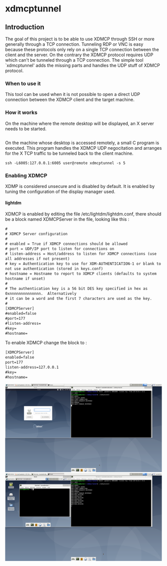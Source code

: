 # xdmcptunnel

## Introduction

The goal of this project is to be able to use XDMCP through SSH or more generally through a TCP connection. Tunneling RDP or VNC is easy because these protocols only rely on a single TCP connection between the client and the server. On the contrary the XDMCP protocol requires UDP which can't be tunneled through a TCP connection. The simple tool `xdmcptunnel' adds the missing parts and handles the UDP stuff of XDMCP protocol.

### When to use it

This tool can be used when it is not possible to open a direct UDP connection between the XDMCP client and the target machine. 


### How it works

On the machine where the remote desktop will be displayed, an X server needs to be started.
````
````

On the machine whose desktop is accessed remotely, a small C program is executed. This program handles the XDMCP UDP negocitation and arranges for the X TCP traffic to be tunneled back to the client machine.
````
ssh -L6005:127.0.0.1:6005 user@remote xdmcptunnel -s 5 
````

### Enabling XDMCP

XDMP is considered unsecure and is disabled by default. It is enabled by tuning the configuration of the display manager used.

#### lightdm

XDMCP is enabled by editing the file /etc/lightdm/lightdm.conf, there should be a block named XDMCPServer in the file, looking like this :
````
#
# XDMCP Server configuration
#
# enabled = True if XDMCP connections should be allowed
# port = UDP/IP port to listen for connections on
# listen-address = Host/address to listen for XDMCP connections (use all addresses if not present)
# key = Authentication key to use for XDM-AUTHENTICATION-1 or blank to not use authentication (stored in keys.conf)
# hostname = Hostname to report to XDMCP clients (defaults to system hostname if unset)
#
# The authentication key is a 56 bit DES key specified in hex as 0xnnnnnnnnnnnnnn.  Alternatively
# it can be a word and the first 7 characters are used as the key.
#
[XDMCPServer]
#enabled=false
#port=177
#listen-address=
#key=
#hostname=
````

To enable XDMCP change the block to :
````
[XDMCPServer]
enabled=false
port=177
listen-address=127.0.0.1
#key=
#hostname=
````

![alt text](xnest-1.png)
![alt text](xnest-2.png)


